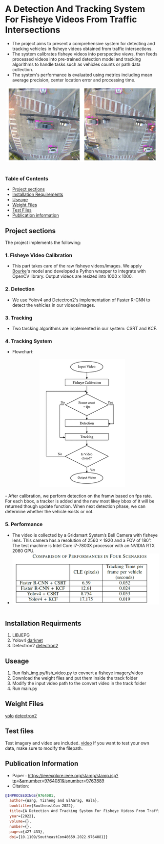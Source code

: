 # A Detection And Tracking System For Fisheye Videos From Traffic Intersections

- The project aims to present a comprehensive system for detecting and tracking vehicles in fisheye videos obtained from traffic intersections.
- The system calibrates fisheye videos into perspective views, then feeds processed videos into pre-trained detection model and tracking algorithms to handle tasks such as vehicles counts or path data collection.
- The system's performance is evaluated using metrics including mean average precision, center location error and processing time.

<div align="center">
  <img src="Picture9.png"/>
</div>
<br>


### Table of Contents
- [Project sections](#project-sections-)
- [Installation Requirements](#install-req-)
- [Useage](#useage-)
- [Weight Files](#weight-)
- [Test Files](#test-)
- [Publication information](#publication-)



## Project sections <a name="project-sections-"></a>
The project implements the following:

### 1. Fisheye Video Calibration

- This part takes care of the raw fisheye videos/images. We apply [Bourke](http://paulbourke.net/dome/fish2/)'s model and developed a Python wrapper to integrate with OpenCV library. Output videos are resized into 1000 x 1000.

### 2. Detection

- We use Yolov4 and Detectron2's implementation of Faster R-CNN to detect the vehicles in our videos/images.

### 3. Tracking

- Two tarcking algorithms are implemented in our system: CSRT and KCF.

### 4. Tracking System

- Flowchart:
<div align="center">
  <img src="Picture5.png"/>
</div>
<br>
- After calibration, we perform detection on the framw based on fps rate. For each bbox, a tracker is added and the new most likey bbox of it will be returned though update function. When next detection phase, we can determine whether the vehicle exists or not.

### 5. Performance

- The video is collected by a Gridsmart System’s Bell Camera with fisheye lens. This camera has a resolution of 2560 × 1920 and a FOV of 180°. The test machine is Intel Core i7-7800X processor with an NVIDIA RTX 2080 GPU.
-
  <div align="center">
    <img src="Picture10.png"/>
  </div>
  <br>






## Installation Requirments <a name="install-req-"></a>
1. LIBJEPG
2. Yolov4 [darknet](https://github.com/AlexeyAB/darknet)
3. Detectron2 [detectron2](https://github.com/facebookresearch/detectron2)


## Useage <a name="useage-"></a>
1. Run fish_img.py/fish_video.py to covnert a fisheye imagery/video
2. Download the weight files and put them inside the track folder
3. Modify the input video path to the convert video in the track folder
4. Run main.py

## Weight Files <a name="weight-"></a>
[yolo](https://drive.google.com/file/d/1Zv09wHEFFCeh0nuCtSFfq6QlM35DPxcY/view?usp=sharing)
[detectron2](https://drive.google.com/file/d/1nJBU6yKydEzAmOYYFUTAHYA5ytyKxXAL/view?usp=sharing)

## Test files <a name="test"></a>
Test imagery and video are included. [video](https://drive.google.com/file/d/1UfA7xOOc2zDEMO_QJl0M7KCMptu2tEEg/view?usp=sharing)
If you want to test your own data, make sure to modify the filepath.

## Publication Information <a name="publication-"></a>
* Paper : https://ieeexplore.ieee.org/stamp/stamp.jsp?tp=&arnumber=9764081&isnumber=9763889
* Citation:

```BibTex
@INPROCEEDINGS{9764081,
  author={Wang, Yizheng and ElAarag, Hala},
  booktitle={SoutheastCon 2022}, 
  title={A Detection And Tracking System For Fisheye Videos From Traffic Intersections}, 
  year={2022},
  volume={},
  number={},
  pages={427-433},
  doi={10.1109/SoutheastCon48659.2022.9764081}}
```

